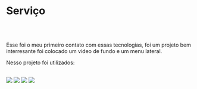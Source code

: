 <h1>Serviço</h1>
<br>
<br>
<p>Esse foi o meu primeiro contato com essas tecnologias, foi um projeto bem interresante foi colocado um video de fundo e um menu lateral.</p>
<p>Nesso projeto foi utilizados:</p>
<br>
<img src= "https://img.shields.io/badge/HTML-239120?style=for-the-badge&logo=html5&logoColor=white"/>
<img src="https://img.shields.io/badge/CSS-239120?&style=for-the-badge&logo=css3&logoColor=white"/>
<img src="https://img.shields.io/badge/JavaScript-F7DF1E?style=for-the-badge&logo=javascript&logoColor=black"/>
<img src="https://github.com/user-attachments/assets/eae2d1ca-566d-4d99-ba0a-d8660f435c2e"/>
